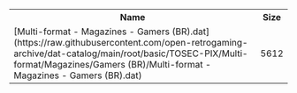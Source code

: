<table>
<tr><th>Name</th><th>Size</th></tr>
<tr><td>[Multi-format - Magazines - Gamers (BR).dat](https://raw.githubusercontent.com/open-retrogaming-archive/dat-catalog/main/root/basic/TOSEC-PIX/Multi-format/Magazines/Gamers (BR)/Multi-format - Magazines - Gamers (BR).dat)</td><td>5612</td></tr>
</table>
